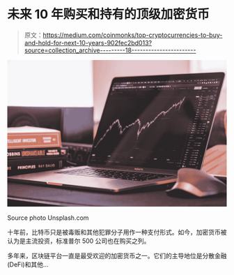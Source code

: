 # 未来 10 年购买和持有的顶级加密货币

> 原文：<https://medium.com/coinmonks/top-cryptocurrencies-to-buy-and-hold-for-next-10-years-902fec2bd013?source=collection_archive---------18----------------------->

![](img/398fb637b6f89ab5746707377e1c3c13.png)

Source photo Unsplash.com

十年前，比特币只是被毒贩和其他犯罪分子用作一种支付形式。如今，加密货币被认为是主流投资，标准普尔 500 公司也在购买之列。

多年来，区块链平台一直是最受欢迎的加密货币之一。它们的主导地位是分散金融(DeFi)和其他…